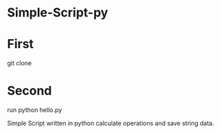 # Simple-Script-py

# First
git clone 

# Second 
run python hello.py

Simple Script written in python calculate operations and save string data.
